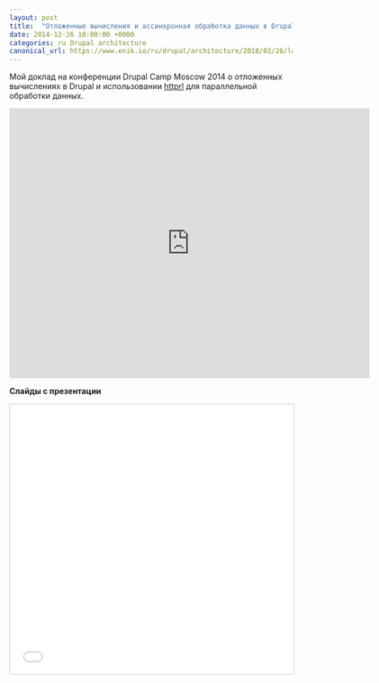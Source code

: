 ```yaml
---
layout: post
title:  "Отложенные вычисления и ассинхронная обработка данных в Drupal"
date: 2014-12-26 10:00:00 +0000
categories: ru Drupal architecture
canonical_url: https://www.enik.io/ru/drupal/architecture/2018/02/26/lazy-evaluation.html
---
```

Мой доклад на конференции Drupal Camp Moscow 2014 о отложенных вычислениях в Drupal и использовании [httprl](https://www.drupal.org/project/httprl) для параллельной обработки данных.
<iframe width="640" height="480" src="https://www.youtube.com/embed/7CSv6QdRIUo" frameborder="0" allow="accelerometer; autoplay; encrypted-media; gyroscope; picture-in-picture" allowfullscreen></iframe>

**Слайды с презентации**
<iframe src="//www.slideshare.net/slideshow/embed_code/key/5fxhF6v9XR6yok" width="640" height="480" frameborder="0" marginwidth="0" marginheight="0" scrolling="no" style="border:1px solid #CCC; border-width:1px; margin-bottom:5px; max-width: 100%;" allowfullscreen> </iframe>

